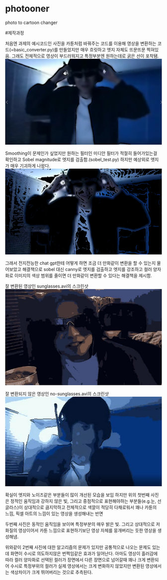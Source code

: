 # photooner

photo to cartoon changer

#제작과정

처음엔 과제의 예시코드인 사진을 카툰처럼 바꿔주는 코드를 이용해 영상을 변환하는 코드(=basic_converter.py)를 만들었지만 매우 흐릿하고 엣지 자체도 뜨문뜨문 찍혀있음. 그래도 전체적으로 영상이 부드러워지고 특정부분엔 원하는데로 굵은 선이 포착됌.
![basic_converter.py](image/basic.png)

Smoothing이 문제인가 싶었지만 원하는 필터인 미디안 필터가 적절히 들어가있는걸 확인하고 Sobel magnitude로 엣지를 검출함.(sobel_test.py)
하지만 예상외로 엣지가 매우 기괴하게 나왔다.
![sobel_test.py](image/sobel.png)

그래서 전지전능한 chat gpt한테 어떻게 하면 조금 더 만화같이 변환을 할 수 있는지 물어보았고 해결책으로 sobel 대신 canny로 엣지를 검출하고 엣지를 강조하고 컬러 양자화로 이미지의 색상 범위를 줄이면 더 만화같이 변환할 수 있다는 해결책을 제시함.

잘 변환된 영상인 sunglasses.avi의 스크린샷
![선글라스](image/sunglasses.png)

잘 변환되지 않은 영상인 no-sunglasses.avi의 스크린샷
![썡얼](image/no-sunglasses.png)

확실이 엣지와 노이즈같은 부분들이 많이 개선된 모습을 보임 하지만 위의 첫번째 사진은 정적인 움직임과 강하지 않은 빛, 그리고 중점적으로 표현해야하는 부분들(e.g.눈, 선글라스)이 상대적으로 큼지막하고 전체적으로 색깔이 적당히 다채로워서 꽤나 카툰의 느낌, 픽셀 아트의 느낌이 있는 영상을 생성해내는 반면

두번째 사진은 동적인 움직임을 보이며 특정부분의 매우 밝은 빛. 그리고 상대적으로 저화질의 영상이어서 카툰 느낌으로 표현하기보단 영상 자체를 뭉개버리는 듯한 영상을 생성해냄.

위와같이 2번째 사진에 대한 알고리즘의 문제가 있지만 공통적으로 나오는 문제도 있는데 화면이 수시로 의도하지않은 번쩍임같은 효과가 일어난다. 아마도 영상이 흘러감에 따라 컬러 양자화로 선택된 컬러가 장면에서 다른 장면으로 넘어갈때 꽤나 크게 변환되어 수시로 특정부위의 컬러가 실제 영상에서는 크게 변화하지 않았지만 변환된 영상에서는 색상차이가 크게 뛰어버리는 것으로 추측된다.
